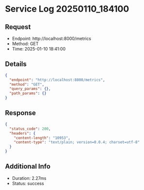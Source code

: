 # Service Log 20250110_184100

## Request
- Endpoint: http://localhost:8000/metrics
- Method: GET
- Time: 2025-01-10 18:41:00

## Details
```json
{
  "endpoint": "http://localhost:8000/metrics",
  "method": "GET",
  "query_params": {},
  "path_params": {}
}
```

## Response
```json
{
  "status_code": 200,
  "headers": {
    "content-length": "10953",
    "content-type": "text/plain; version=0.0.4; charset=utf-8"
  }
}
```

## Additional Info
- Duration: 2.27ms
- Status: success
